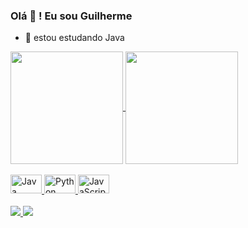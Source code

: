### Olá 🤙 ! Eu sou Guilherme

- 🌱 estou estudando Java

<div>
  <a href="https://github.com/guilhermemelolima">
    <img align="center" height="180em"  src="https://github-readme-stats.vercel.app/api?username=guilhermemelolima&show_icons=true&theme=tokyonight" />
    <img align="center" height="180em"  src="https://github-readme-stats.vercel.app/api/top-langs/?username=guilhermemelolima&size_weight=0.5&count_weight=0.5&theme=tokyonight" />
  </a>
</div>

<div style="display: inline_block" ><br>
  <a href="https://github.com/guilhermemelolima/algoritmos-java">
    <img alingn="center" height="30" width="50"  src="https://cdn.jsdelivr.net/gh/devicons/devicon/icons/java/java-plain.svg" alt="Java"/>
  </a>
  <a href=" https://github.com/guilhermemelolima/algoritmo-python">
    <img alingn="center" height="30" width="50" src="https://cdn.jsdelivr.net/gh/devicons/devicon/icons/python/python-original.svg" alt="Python" />
  </a>
  <a href="https://github.com/guilhermemelolima/algoritmos-javascript">
    <img  alingn="center" height="30" width="50" src="https://cdn.jsdelivr.net/gh/devicons/devicon/icons/javascript/javascript-plain.svg" alt="JavaScript" />
  </a>  
</div>   

<div><br>  
  <a href="mailto:limaguilherme.melo@gmail.com">
    <img src="https://img.shields.io/badge/Gmail-D14836?style=for-the-badge&logo=gmail&logoColor=white" />
  </a>
  <a href="https://br.linkedin.com/in/guilherme-melo-de-lima">
    <img src="https://img.shields.io/badge/LinkedIn-0077B5?style=for-the-badge&logo=linkedin&logoColor=white" />
  </a>
</div>
